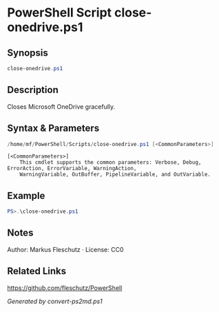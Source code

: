 # PowerShell Script close-onedrive.ps1

## Synopsis
```powershell
close-onedrive.ps1
```

## Description
Closes Microsoft OneDrive gracefully.

## Syntax & Parameters
```powershell
/home/mf/PowerShell/Scripts/close-onedrive.ps1 [<CommonParameters>]
```

```
[<CommonParameters>]
    This cmdlet supports the common parameters: Verbose, Debug, ErrorAction, ErrorVariable, WarningAction, 
    WarningVariable, OutBuffer, PipelineVariable, and OutVariable.
```

## Example
```powershell
PS>.\close-onedrive.ps1
```


## Notes
Author: Markus Fleschutz · License: CC0

## Related Links
https://github.com/fleschutz/PowerShell

*Generated by convert-ps2md.ps1*
